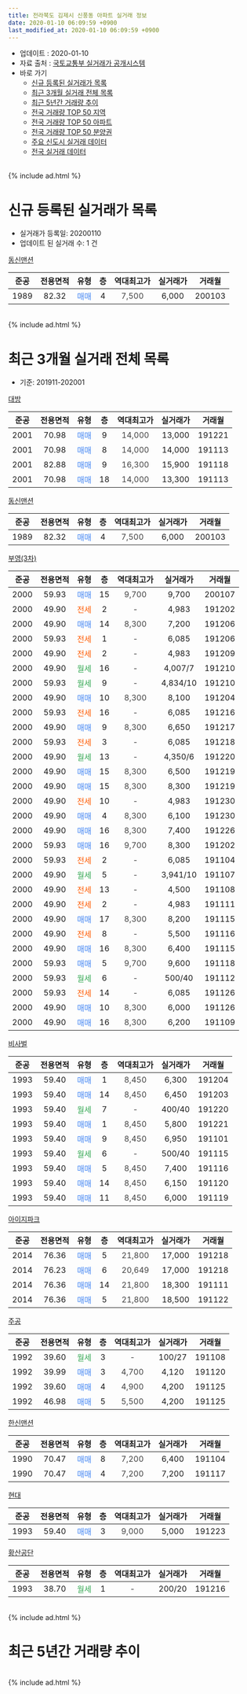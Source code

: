 ```yaml
---
title: 전라북도 김제시 신풍동 아파트 실거래 정보
date: 2020-01-10 06:09:59 +0900
last_modified_at: 2020-01-10 06:09:59 +0900
---
```


* 업데이트 : 2020-01-10
* 자료 출처 : [국토교통부 실거래가 공개시스템](http://rt.molit.go.kr)
* 바로 가기
    * [신규 등록된 실거래가 목록](#신규-등록된-실거래가-목록)
    * [최근 3개월 실거래 전체 목록](#최근-3개월-실거래-전체-목록)
    * [최근 5년간 거래량 추이](#최근-5년간-거래량-추이)
    * [전국 거래량 TOP 50 지역](https://inasie.github.io/apt-trade-info/최근-3개월-전국에서-가장-거래가-많이-발생한-지역)
    * [전국 거래량 TOP 50 아파트](https://inasie.github.io/apt-trade-info/최근-3개월-전국에서-가장-거래가-많이-발생한-아파트)
    * [전국 거래량 TOP 50 분양권](https://inasie.github.io/apt-trade-info/최근-3개월-전국에서-가장-거래가-많이-발생한-분양권)
    * [주요 신도시 실거래 데이터](https://inasie.github.io/apt-trade-info/주요-신도시)
    * [전국 실거래 데이터](https://inasie.github.io/apt-trade-info/전국)
<br>
{% include ad.html %}
<br>

# 신규 등록된 실거래가 목록
* 실거래가 등록일: 20200110
* 업데이트 된 실거래 수: 1 건


[동신맨션](https://search.naver.com/search.naver?query=%EC%A0%84%EB%9D%BC%EB%B6%81%EB%8F%84+%EA%B9%80%EC%A0%9C%EC%8B%9C+%EC%8B%A0%ED%92%8D%EB%8F%99+%EB%8F%99%EC%8B%A0%EB%A7%A8%EC%85%98)

|준공|전용면적|유형|층|역대최고가|실거래가|거래월|
|:---:|:---:|:---:|:---:|:---:|:---:|:---:|
|1989|82.32|<span style="color:#4285f3">매매</span>|4|<span style="color:#444444">7,500</span>|6,000|200103|


<br>
{% include ad.html %}
<br>

# 최근 3개월 실거래 전체 목록
* 기준: 201911-202001


[대방](https://search.naver.com/search.naver?query=%EC%A0%84%EB%9D%BC%EB%B6%81%EB%8F%84+%EA%B9%80%EC%A0%9C%EC%8B%9C+%EC%8B%A0%ED%92%8D%EB%8F%99+%EB%8C%80%EB%B0%A9)

|준공|전용면적|유형|층|역대최고가|실거래가|거래월|
|:---:|:---:|:---:|:---:|:---:|:---:|:---:|
|2001|70.98|<span style="color:#4285f3">매매</span>|9|<span style="color:#444444">14,000</span>|13,000|191221|
|2001|70.98|<span style="color:#4285f3">매매</span>|8|<span style="color:#444444">14,000</span>|14,000|191113|
|2001|82.88|<span style="color:#4285f3">매매</span>|9|<span style="color:#444444">16,300</span>|15,900|191118|
|2001|70.98|<span style="color:#4285f3">매매</span>|18|<span style="color:#444444">14,000</span>|13,300|191113|

[동신맨션](https://search.naver.com/search.naver?query=%EC%A0%84%EB%9D%BC%EB%B6%81%EB%8F%84+%EA%B9%80%EC%A0%9C%EC%8B%9C+%EC%8B%A0%ED%92%8D%EB%8F%99+%EB%8F%99%EC%8B%A0%EB%A7%A8%EC%85%98)

|준공|전용면적|유형|층|역대최고가|실거래가|거래월|
|:---:|:---:|:---:|:---:|:---:|:---:|:---:|
|1989|82.32|<span style="color:#4285f3">매매</span>|4|<span style="color:#444444">7,500</span>|6,000|200103|

[부영(3차)](https://search.naver.com/search.naver?query=%EC%A0%84%EB%9D%BC%EB%B6%81%EB%8F%84+%EA%B9%80%EC%A0%9C%EC%8B%9C+%EC%8B%A0%ED%92%8D%EB%8F%99+%EB%B6%80%EC%98%81%283%EC%B0%A8%29)

|준공|전용면적|유형|층|역대최고가|실거래가|거래월|
|:---:|:---:|:---:|:---:|:---:|:---:|:---:|
|2000|59.93|<span style="color:#4285f3">매매</span>|15|<span style="color:#444444">9,700</span>|9,700|200107|
|2000|49.90|<span style="color:#ff5a00">전세</span>|2|<span style="color:#444444">-</span>|4,983|191202|
|2000|49.90|<span style="color:#4285f3">매매</span>|14|<span style="color:#444444">8,300</span>|7,200|191206|
|2000|59.93|<span style="color:#ff5a00">전세</span>|1|<span style="color:#444444">-</span>|6,085|191206|
|2000|49.90|<span style="color:#ff5a00">전세</span>|2|<span style="color:#444444">-</span>|4,983|191209|
|2000|49.90|<span style="color:#34a853">월세</span>|16|<span style="color:#444444">-</span>|4,007/7|191210|
|2000|59.93|<span style="color:#34a853">월세</span>|9|<span style="color:#444444">-</span>|4,834/10|191210|
|2000|49.90|<span style="color:#4285f3">매매</span>|10|<span style="color:#444444">8,300</span>|8,100|191204|
|2000|59.93|<span style="color:#ff5a00">전세</span>|16|<span style="color:#444444">-</span>|6,085|191216|
|2000|49.90|<span style="color:#4285f3">매매</span>|9|<span style="color:#444444">8,300</span>|6,650|191217|
|2000|59.93|<span style="color:#ff5a00">전세</span>|3|<span style="color:#444444">-</span>|6,085|191218|
|2000|49.90|<span style="color:#34a853">월세</span>|13|<span style="color:#444444">-</span>|4,350/6|191220|
|2000|49.90|<span style="color:#4285f3">매매</span>|15|<span style="color:#444444">8,300</span>|6,500|191219|
|2000|49.90|<span style="color:#4285f3">매매</span>|15|<span style="color:#444444">8,300</span>|8,300|191219|
|2000|49.90|<span style="color:#ff5a00">전세</span>|10|<span style="color:#444444">-</span>|4,983|191230|
|2000|49.90|<span style="color:#4285f3">매매</span>|4|<span style="color:#444444">8,300</span>|6,100|191230|
|2000|49.90|<span style="color:#4285f3">매매</span>|16|<span style="color:#444444">8,300</span>|7,400|191226|
|2000|59.93|<span style="color:#4285f3">매매</span>|16|<span style="color:#444444">9,700</span>|8,300|191202|
|2000|59.93|<span style="color:#ff5a00">전세</span>|2|<span style="color:#444444">-</span>|6,085|191104|
|2000|49.90|<span style="color:#34a853">월세</span>|5|<span style="color:#444444">-</span>|3,941/10|191107|
|2000|49.90|<span style="color:#ff5a00">전세</span>|13|<span style="color:#444444">-</span>|4,500|191108|
|2000|49.90|<span style="color:#ff5a00">전세</span>|2|<span style="color:#444444">-</span>|4,983|191111|
|2000|49.90|<span style="color:#4285f3">매매</span>|17|<span style="color:#444444">8,300</span>|8,200|191115|
|2000|49.90|<span style="color:#ff5a00">전세</span>|8|<span style="color:#444444">-</span>|5,500|191116|
|2000|49.90|<span style="color:#4285f3">매매</span>|16|<span style="color:#444444">8,300</span>|6,400|191115|
|2000|59.93|<span style="color:#4285f3">매매</span>|5|<span style="color:#444444">9,700</span>|9,600|191118|
|2000|59.93|<span style="color:#34a853">월세</span>|6|<span style="color:#444444">-</span>|500/40|191112|
|2000|59.93|<span style="color:#ff5a00">전세</span>|14|<span style="color:#444444">-</span>|6,085|191126|
|2000|49.90|<span style="color:#4285f3">매매</span>|10|<span style="color:#444444">8,300</span>|6,000|191126|
|2000|49.90|<span style="color:#4285f3">매매</span>|16|<span style="color:#444444">8,300</span>|6,200|191109|

[비사벌](https://search.naver.com/search.naver?query=%EC%A0%84%EB%9D%BC%EB%B6%81%EB%8F%84+%EA%B9%80%EC%A0%9C%EC%8B%9C+%EC%8B%A0%ED%92%8D%EB%8F%99+%EB%B9%84%EC%82%AC%EB%B2%8C)

|준공|전용면적|유형|층|역대최고가|실거래가|거래월|
|:---:|:---:|:---:|:---:|:---:|:---:|:---:|
|1993|59.40|<span style="color:#4285f3">매매</span>|1|<span style="color:#444444">8,450</span>|6,300|191204|
|1993|59.40|<span style="color:#4285f3">매매</span>|14|<span style="color:#444444">8,450</span>|6,450|191203|
|1993|59.40|<span style="color:#34a853">월세</span>|7|<span style="color:#444444">-</span>|400/40|191220|
|1993|59.40|<span style="color:#4285f3">매매</span>|1|<span style="color:#444444">8,450</span>|5,800|191221|
|1993|59.40|<span style="color:#4285f3">매매</span>|9|<span style="color:#444444">8,450</span>|6,950|191101|
|1993|59.40|<span style="color:#34a853">월세</span>|6|<span style="color:#444444">-</span>|500/40|191115|
|1993|59.40|<span style="color:#4285f3">매매</span>|5|<span style="color:#444444">8,450</span>|7,400|191116|
|1993|59.40|<span style="color:#4285f3">매매</span>|14|<span style="color:#444444">8,450</span>|6,150|191120|
|1993|59.40|<span style="color:#4285f3">매매</span>|11|<span style="color:#444444">8,450</span>|6,000|191119|


<script async src="//pagead2.googlesyndication.com/pagead/js/adsbygoogle.js"></script>
<!-- 기본 -->
<ins class="adsbygoogle"
     style="display:block"
     data-ad-client="ca-pub-2446590836940007"
     data-ad-slot="1659523306"
     data-ad-format="auto"
     data-full-width-responsive="true"></ins>
<script>
(adsbygoogle = window.adsbygoogle || []).push({});
</script>


[아이지파크](https://search.naver.com/search.naver?query=%EC%A0%84%EB%9D%BC%EB%B6%81%EB%8F%84+%EA%B9%80%EC%A0%9C%EC%8B%9C+%EC%8B%A0%ED%92%8D%EB%8F%99+%EC%95%84%EC%9D%B4%EC%A7%80%ED%8C%8C%ED%81%AC)

|준공|전용면적|유형|층|역대최고가|실거래가|거래월|
|:---:|:---:|:---:|:---:|:---:|:---:|:---:|
|2014|76.36|<span style="color:#4285f3">매매</span>|5|<span style="color:#444444">21,800</span>|17,000|191218|
|2014|76.23|<span style="color:#4285f3">매매</span>|6|<span style="color:#444444">20,649</span>|17,000|191218|
|2014|76.36|<span style="color:#4285f3">매매</span>|14|<span style="color:#444444">21,800</span>|18,300|191111|
|2014|76.36|<span style="color:#4285f3">매매</span>|5|<span style="color:#444444">21,800</span>|18,500|191122|

[주공](https://search.naver.com/search.naver?query=%EC%A0%84%EB%9D%BC%EB%B6%81%EB%8F%84+%EA%B9%80%EC%A0%9C%EC%8B%9C+%EC%8B%A0%ED%92%8D%EB%8F%99+%EC%A3%BC%EA%B3%B5)

|준공|전용면적|유형|층|역대최고가|실거래가|거래월|
|:---:|:---:|:---:|:---:|:---:|:---:|:---:|
|1992|39.60|<span style="color:#34a853">월세</span>|3|<span style="color:#444444">-</span>|100/27|191108|
|1992|39.99|<span style="color:#4285f3">매매</span>|3|<span style="color:#444444">4,700</span>|4,120|191120|
|1992|39.60|<span style="color:#4285f3">매매</span>|4|<span style="color:#444444">4,900</span>|4,200|191125|
|1992|46.98|<span style="color:#4285f3">매매</span>|5|<span style="color:#444444">5,500</span>|4,200|191125|

[한신맨션](https://search.naver.com/search.naver?query=%EC%A0%84%EB%9D%BC%EB%B6%81%EB%8F%84+%EA%B9%80%EC%A0%9C%EC%8B%9C+%EC%8B%A0%ED%92%8D%EB%8F%99+%ED%95%9C%EC%8B%A0%EB%A7%A8%EC%85%98)

|준공|전용면적|유형|층|역대최고가|실거래가|거래월|
|:---:|:---:|:---:|:---:|:---:|:---:|:---:|
|1990|70.47|<span style="color:#4285f3">매매</span>|8|<span style="color:#444444">7,200</span>|6,400|191104|
|1990|70.47|<span style="color:#4285f3">매매</span>|4|<span style="color:#444444">7,200</span>|7,200|191117|

[현대](https://search.naver.com/search.naver?query=%EC%A0%84%EB%9D%BC%EB%B6%81%EB%8F%84+%EA%B9%80%EC%A0%9C%EC%8B%9C+%EC%8B%A0%ED%92%8D%EB%8F%99+%ED%98%84%EB%8C%80)

|준공|전용면적|유형|층|역대최고가|실거래가|거래월|
|:---:|:---:|:---:|:---:|:---:|:---:|:---:|
|1993|59.40|<span style="color:#4285f3">매매</span>|3|<span style="color:#444444">9,000</span>|5,000|191223|

[황산공단](https://search.naver.com/search.naver?query=%EC%A0%84%EB%9D%BC%EB%B6%81%EB%8F%84+%EA%B9%80%EC%A0%9C%EC%8B%9C+%EC%8B%A0%ED%92%8D%EB%8F%99+%ED%99%A9%EC%82%B0%EA%B3%B5%EB%8B%A8)

|준공|전용면적|유형|층|역대최고가|실거래가|거래월|
|:---:|:---:|:---:|:---:|:---:|:---:|:---:|
|1993|38.70|<span style="color:#34a853">월세</span>|1|<span style="color:#444444">-</span>|200/20|191216|


<br>
{% include ad.html %}
<br>

# 최근 5년간 거래량 추이


<div style="width:100%;">
    <canvas id="deal_progress" height="200"></canvas>
</div>

<script>
new Chart(document.getElementById("deal_progress"), {
    type: 'line',
    data: {
        labels: ['201501','201502','201503','201504','201505','201506','201507','201508','201509','201510','201511','201512','201601','201602','201603','201604','201605','201606','201607','201608','201609','201610','201611','201612','201701','201702','201703','201704','201705','201706','201707','201708','201709','201710','201711','201712','201801','201802','201803','201804','201805','201806','201807','201808','201809','201810','201811','201812','201901','201902','201903','201904','201905','201906','201907','201908','201909','201910','201911','201912','202001'],
        datasets: [{
            label: '매매',
            pointRadius: 1,
            data: [17, 9, 32, 19, 20, 18, 15, 18, 14, 18, 17, 11, 14, 9, 21, 15, 12, 16, 14, 18, 21, 23, 31, 13, 15, 23, 17, 28, 25, 36, 23, 23, 10, 12, 20, 15, 19, 17, 15, 15, 21, 18, 15, 17, 13, 16, 25, 19, 13, 16, 22, 23, 16, 13, 25, 11, 18, 21, 19, 15, 2],
            borderColor: "rgba(255, 201, 14, 1)",
            backgroundColor: "rgba(255, 201, 14, 0.5)",
            fill: false,
            lineTension: 0
        },{
            label: '전월세',
            pointRadius: 1,
            data: [9, 4, 17, 11, 5, 18, 12, 12, 21, 12, 16, 12, 10, 12, 12, 8, 10, 9, 9, 12, 9, 9, 14, 22, 14, 17, 16, 10, 19, 18, 13, 22, 13, 13, 11, 18, 14, 12, 17, 14, 13, 12, 10, 15, 5, 15, 17, 16, 18, 11, 12, 16, 18, 13, 11, 7, 8, 15, 9, 11, 0],
            borderColor: "rgba(0, 141, 185, 1)",
            backgroundColor: "rgba(0, 141, 185, 0.5)",
            fill: false,
            lineTension: 0
        }
        ]
    },
    options: {
        responsive: true,
        title: {
            display: false
        },
        tooltips: {
            mode: 'index',
            intersect: false
        },
        hover: {
            mode: 'nearest',
            intersect: true
        },
        scales: {
            xAxes: [{
                display: true,
                scaleLabel: {
                    display: true,
                    labelString: '년/월'
                }
            }],
            yAxes: [{
                display: true,
                ticks: {
                    suggestedMin: 0,
                },
                scaleLabel: {
                    display: true,
                    labelString: '실거래 수'
                }
            }]
        }
    }
});

</script>


<br>
{% include ad.html %}
<br>

